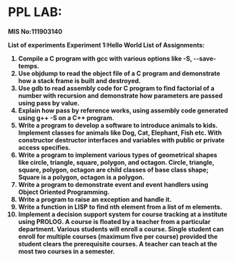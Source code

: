 # PPL LAB:

<b> MIS No:111903140

<b> List of experiments</b>
Experiment 1:Hello World
<b>List of Assignments:</b>
1. Compile a C program with gcc with various options like -S, --save-temps.
2. Use objdump to read the object file of a C program and demonstrate how a stack frame is
built and destroyed.
3. Use gdb to read assembly code for C program to find factorial of a number with recursion
and demonstrate how parameters are passed using pass by value.
4. Explain how pass by reference works, using assembly code generated using g++ -S on a
C++ program.
5. Write a program to develop a software to introduce animals to kids. Implement classes for
animals like Dog, Cat, Elephant, Fish etc. With constructor destructor interfaces and
variables with public or private access specifies.
6. Write a program to implement various types of geometrical shapes like circle, triangle,
square, polygon, and octagon. Circle, triangle, square, polygon, octagon are child classes
of base class shape; Square is a polygon, octagon is a polygon.
7. Write a program to demonstrate event and event handlers using Object Oriented
Programming.
8. Write a program to raise an exception and handle it.
9. Write a function in LISP to find nth element from a list of m elements.
10. Implement a decision support system for course tracking at a institute using PROLOG. A
course is floated by a teacher from a particular department. Various students will enroll a
course. Single student can enroll for multiple courses (maximum five per course) provided
the student clears the prerequisite courses. A teacher can teach at the most two courses in
a semester.
